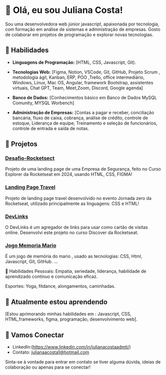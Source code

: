 
# 👋 Olá, eu sou Juliana Costa!

Sou uma desenvolvedora web júnior javascript, apaixonada por tecnologia, com formação em análise de sistemas e administração de empresas. Gosto de colaborar em projetos de programação e explorar novas tecnologias.

## 🔧 Habilidades

- **Linguagens de Programação:** [HTML, CSS, Javascript, Git).
  
- **Tecnologias Web:** [Figma, Notion, VSCode, Git, GitHub, Projeto Scrum , metodologia ágil, Kanban, ERP, POO ,Trello, office intermediário, Windows, Linux, Mac OS, Angular, framework Bootstrap, assistentes virtuais, Chat GPT, Team, Meet,Zoom, Discord, Google agenda]
  
- **Banco de Dados:** [Conhecimentos básico em Banco de Dados MySQL Comunity, MYSQL Worbench]
  
- **Administração de Empresas:** [Contas a pagar e receber, conciliação bancária, fluxo de caixa, cobrança, análise de crédito, controle de estoque, Liderança de equipe; Treinamento e seleção de funcionários, controle de entrada e saída de notas.
  
## 🚀 Projetos

### [Desafio-Rocketsect](https://github.com/julianacostafc/Desafio-Rocketsect)
Projeto de uma landing page de uma Empresa de Segurança, feito no Curso Explorer da Rocketseat em 2024, usando HTML, CSS, FIGMA!

### [Landing Page Travel](https://github.com/julianacostafc/landing-page-travel)
Projeto de landing page travel desenvolvido no evento Jornada zero da Rocketseat, utilizado principalmente as linguagens: CSS e HTML!

### [DevLinks](https://github.com/julianacostafc/DevLinks)
O DevLinks é um agregador de links para usar como cartão de visitas online. Desenvolvi este projeto no curso Discover da Rocketseat.

### [Jogo Memoria Mario](https://github.com/julianacostafc/Jogo-Memoria-Mario)
É um jogo de memória do mario , usado as tecnologias: CSS, Html, Javascript, Git, GitHub.
...

🌱 Habilidades Pessoais: Empatia, seriedade, liderança, habilidade de aprendizado contínuo e comunicação eficaz.

 Esportes: Yoga, fitdance, alongamentos, caminhadas.

## 🌱 Atualmente estou aprendendo

[Estou aprimorando minhas habilidades em : Javascript, CSS, HTML,frameworks, figma, programação, desenvolvimento web].

## 🤝 Vamos Conectar

- LinkedIn:(https://www.linkedin.com/in/julianacostaadmti/)
- Contato: julianaacosta1@hotmail.com

Sinta-se à vontade para entrar em contato se tiver alguma dúvida, ideias de colaboração ou apenas para se conectar!



